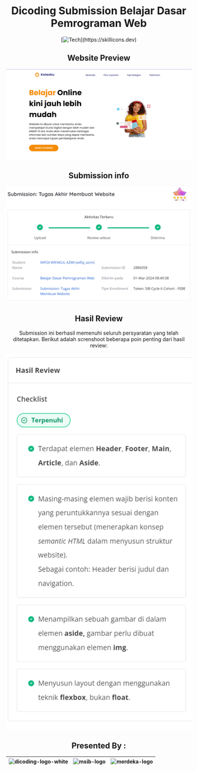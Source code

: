 <div align="center">


# 
# Dicoding Submission Belajar Dasar Pemrograman Web

  [![Tech](https://skillicons.dev/icons?i=,html,css,js,)](https://skillicons.dev)

## Website Preview
![main](Screnshoot/Kelasku.png)


## Submission info

![main](Screnshoot/submission-info-1.png)

## Hasil Review

Submission ini berhasil memenuhi seluruh persyaratan yang telah ditetapkan. Berikut adalah screnshoot beberapa poin penting dari hasil review:

![main](Screnshoot/submission-info-2.png)


## Presented By :

| <img src="https://i.ibb.co/xGPVFJD/dicoding-logo-white.png" height="50" alt="dicoding-logo-white" border="0"> | <img src="https://i.ibb.co/0j74xkz/msib-logo.png" height="150" alt="msib-logo" border="0"> | <img src="https://i.ibb.co/LRVcmvB/merdeka-logo.png" height="100" alt="merdeka-logo" border="0"> |
| ------------------------------------------------------------------------------------------------------------- | ------------------------------------------------------------------------------------------ | ------------------------------------------------------------------------------------------------ |

  </div>
